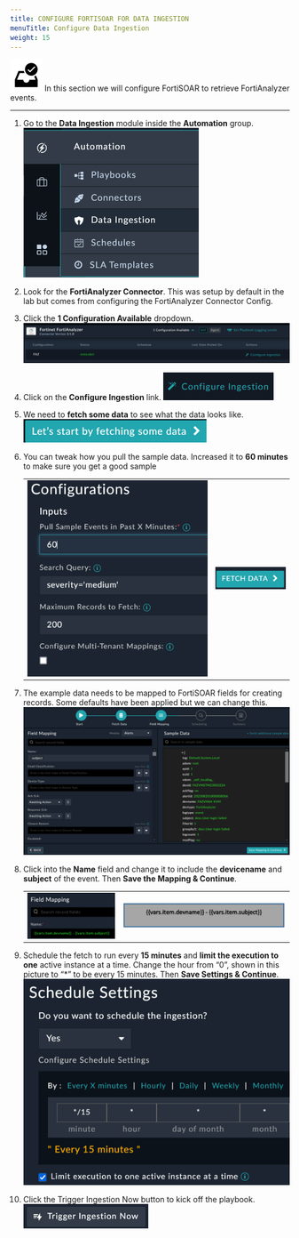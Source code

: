 ```yaml
---
title: CONFIGURE FORTISOAR FOR DATA INGESTION
menuTitle: Configure Data Ingestion
weight: 15
---
```


![user_complete_icon](check_box.svg)
In this section we will configure FortiSOAR to retrieve FortiAnalyzer events.

---

1. Go to the **Data Ingestion** module inside the **Automation** group. ![Data ingestion dropdown](dataing.png)

1. Look for the **FortiAnalyzer Connector**. This was setup by default in the lab but comes from configuring the FortiAnalyzer Connector Config.
1. Click the **1 Configuration Available** dropdown.
![FAZ data ingestion](fazconn.png)

1. Click on the **Configure Ingestion** link. ![Configure ingestion button](confing.png)

1. We need to **fetch some data** to see what the data looks like. ![Fetch data button](fetchdata.png)

1. You can tweak how you pull the sample data. Increased it to **60 minutes** to make sure you get a good sample

    |||
    |:-----:|:-----:|
    |![Configuration settings](60mins.png)|![Fetch data button](fetchdata2.png)|

1. The example data needs to be mapped to FortiSOAR fields for creating records. Some defaults have been applied but we can change this. ![Field Mapping page](dataing2.png)

1. Click into the **Name** field and change it to include the **devicename** and **subject** of the event. Then **Save the Mapping & Continue**.

    |||
    |:-----:|:-----:|
    |![Field mapping view](fmap.png)|![Jinja zoomed in](jinja.png)|

1. Schedule the fetch to run every **15 minutes** and **limit the execution to one** active instance at a time. Change the hour from “0”, shown in this picture to “*” to be every 15 minutes.  Then **Save Settings & Continue**. ![Schedule Settings](sched.png)

1. Click the Trigger Ingestion Now button to kick off the playbook. ![Trigger ingestion now button](triging.png)
